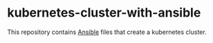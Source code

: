 # kubernetes-cluster-with-ansible
This repository contains [Ansible](https://www.ansible.com/) files that create a kubernetes cluster.
